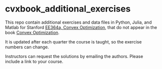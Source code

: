 # cvxbook_additional_exercises
This repo contain additional exercises and data files in Python, Julia, and Matlab for Stanford [EE364a, 
Convex Optimization](https://web.stanford.edu/class/ee364a/), that do not appear in the book 
[Convex Optimization](https://web.stanford.edu/~boyd/cvxbook/).

It is updated after each quarter the course is taught, so the exercise numbers can change.

Instructors can request the solutions by emailing the authors.  Please
include a link to your course.
